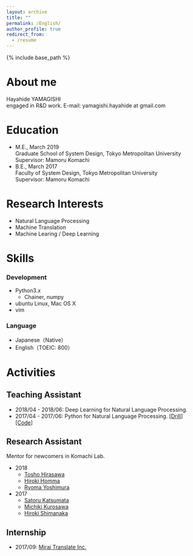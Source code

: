 ```yaml
---
layout: archive
title: ""
permalink: /English/
author_profile: true
redirect_from:
  - /resume
---
```


{% include base_path %}

About me
======
Hayahide YAMAGISHI  
engaged in R&D work.
E-mail: yamagishi.hayahide at gmail.com

Education
======
- M.E., March 2019  
  Graduate School of System Design, Tokyo Metropolitan University  
  Supervisor: Mamoru Komachi
- B.E., March 2017  
  Faculty of System Design, Tokyo Metropolitan University  
  Supervisor: Mamoru Komachi


Research Interests
======
- Natural Language Processing
- Machine Translation
- Machine Learing / Deep Learning


Skills
======
### Development
- Python3.x
  - Chainer, numpy
- ubuntu Linux, Mac OS X
- vim
  
### Language
- Japanese（Native）
- English（TOEIC: 800）


Activities
======
## Teaching Assistant
- 2018/04 - 2018/06: Deep Learning for Natural Language Processing.
- 2017/04 - 2017/06: Python for Natural Language Processing. [[Drill](http://www.cl.ecei.tohoku.ac.jp/nlp100/)] [[Code](https://github.com/tmu-nlp/100knock2017)]  

## Research Assistant 
Mentor for newcomers in Komachi Lab.  
- 2018
  - [Tosho Hirasawa](http://cl.sd.tmu.ac.jp/~tosho/)
  - [Hiroki Homma](http://cl.sd.tmu.ac.jp/~homma/)
  - [Ryoma Yoshimura](https://kokeman.github.io/)
- 2017
  - [Satoru Katsumata](http://cl.sd.tmu.ac.jp/~katsumata/)
  - [Michiki Kurosawa](http://cl.sd.tmu.ac.jp/~kurosawa)
  - [Hiroki Shimanaka](http://cl.sd.tmu.ac.jp/~shimanaka/)

## Internship
- 2017/09: [Mirai Translate Inc.](https://miraitranslate.com/en)  
